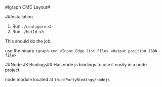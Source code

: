 #Igraph CMD Layout#

##Installation

1. Run `./configure.sh`
2. Run `./build.sh`

This should do the job.

use the binary `igraph-cmd <Input Edge list FIle> <Output position JSON file>`

##Node JS Bindings##
Has node js bindings to use it easily in a node project.

node module located at `thirdPartyBindings/nodejs`

